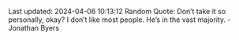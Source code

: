 Last updated: 2024-04-06 10:13:12
Random Quote: Don’t take it so personally, okay? I don’t like most people. He’s in the vast majority. - Jonathan Byers